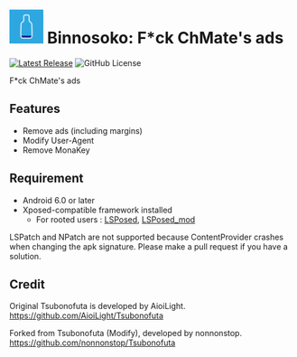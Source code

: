 # <img src="app/src/main/ic_launcher-playstore.png" width="60px"> Binnosoko: F*ck ChMate's ads

[![Latest Release](https://img.shields.io/github/v/release/Chipppppppppp/Binnosoko?label=latest)](https://github.com/Chipppppppppp/Binnosoko/releases/latest)
![GitHub License](https://img.shields.io/github/license/Chipppppppppp/Binnosoko)

F*ck ChMate's ads

## Features

* Remove ads (including margins)
* Modify User-Agent
* Remove MonaKey

## Requirement

* Android 6.0 or later
* Xposed-compatible framework installed
  * For rooted users : [LSPosed](https://github.com/LSPosed/LSPosed), [LSPosed_mod](https://github.com/mywalkb/LSPosed_mod)

LSPatch and NPatch are not supported because ContentProvider crashes when changing the apk signature. Please make a pull request if you have a solution.

## Credit

Original Tsubonofuta is developed by AioiLight. \
https://github.com/AioiLight/Tsubonofuta

Forked from Tsubonofuta (Modify), developed by nonnonstop. \
https://github.com/nonnonstop/Tsubonofuta
